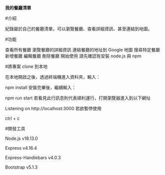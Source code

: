 **我的餐廳清單**

#介紹

紀錄屬於自己的餐廳清單，可以瀏覽餐廳、查看詳細資訊、甚至連結到地圖。

#功能

查看所有餐廳
瀏覽餐廳的詳細資訊
連結餐廳的地址到 Google 地圖
搜尋特定餐廳
新增餐廳
編輯餐廳
刪除餐廳
開始使用
請先確認有安裝 node.js 與 npm

#將專案 clone 到本地

在本地開啟之後，透過終端機進入資料夾，輸入：

npm install
安裝完畢後，繼續輸入：

npm run start
若看見此行訊息則代表順利運行，打開瀏覽器進入到以下網址

Listening on http://localhost:3000
若欲暫停使用

ctrl + c

#開發工具

Node.js v18.13.0

Express v4.16.4

Express-Handlebars v4.0.3

Bootstrap v5.1.3